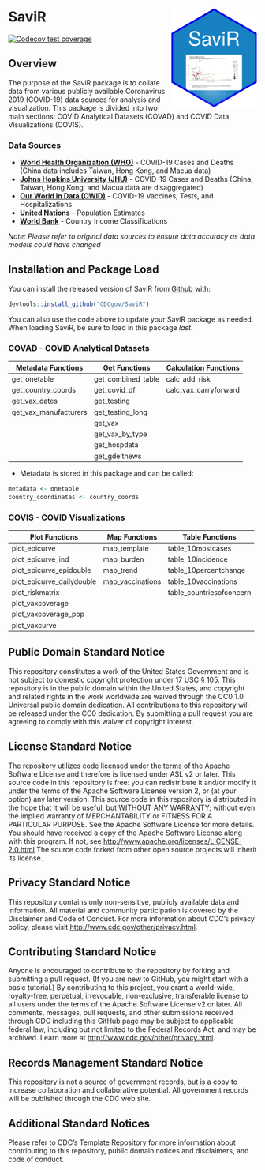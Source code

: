
<!-- README.md is generated from README.Rmd. Please edit that file -->

# SaviR <img src='man/figures/hex-SaviR.png' align = "right" height="200" />

<!-- badges: start -->

[![Codecov test
coverage](https://codecov.io/gh/CDCgov/SaviR/branch/master/graph/badge.svg)](https://app.codecov.io/gh/CDCgov/SaviR?branch=master)
<!-- badges: end -->

## Overview

The purpose of the SaviR package is to collate data from various
publicly available Coronavirus 2019 (COVID-19) data sources for analysis
and visualization. This package is divided into two main sections: COVID
Analytical Datasets (COVAD) and COVID Data Visualizations (COVIS).

### Data Sources

-   [**World Health Organization (WHO)**](https://covid19.who.int/) -
    COVID-19 Cases and Deaths (China data includes Taiwan, Hong Kong,
    and Macua data)  
-   [**Johns Hopkins University
    (JHU)**](https://github.com/CSSEGISandData/COVID-19/tree/master/csse_covid_19_data/csse_covid_19_time_series) -
    COVID-19 Cases and Deaths (China, Taiwan, Hong Kong, and Macua data
    are disaggregated)  
-   [**Our World In Data
    (OWID)**](https://github.com/owid/covid-19-data/tree/master/public/data) -
    COVID-19 Vaccines, Tests, and Hospitalizations  
-   [**United
    Nations**](https://population.un.org/wpp/Download/Standard/Population/) -
    Population Estimates
-   [**World
    Bank**](http://api.worldbank.org/v2/country?format=json&per_page=300) -
    Country Income Classifications

*Note: Please refer to original data sources to ensure data accuracy as
data models could have changed*

## Installation and Package Load

You can install the released version of SaviR from
[Github](https://github.com/CDCGov/SaviR) with:

``` r
devtools::install_github("CDCgov/SaviR")
```

You can also use the code above to update your SaviR package as needed.
When loading SaviR, be sure to load in this package *last*.

### COVAD - COVID Analytical Datasets

| Metadata Functions      | Get Functions        | Calculation Functions   |
|-------------------------|----------------------|-------------------------|
| get\_onetable           | get\_combined\_table | calc\_add\_risk         |
| get\_country\_coords    | get\_covid\_df       | calc\_vax\_carryforward |
| get\_vax\_dates         | get\_testing         |                         |
| get\_vax\_manufacturers | get\_testing\_long   |                         |
|                         | get\_vax             |                         |
|                         | get\_vax\_by\_type   |                         |
|                         | get\_hospdata        |                         |
|                         | get\_gdeltnews       |                         |

-   Metadata is stored in this package and can be called:

``` r
metadata <- onetable  
country_coordinates <- country_coords  
```

### COVIS - COVID Visualizations

| Plot Functions              | Map Functions     | Table Functions           |
|-----------------------------|-------------------|---------------------------|
| plot\_epicurve              | map\_template     | table\_10mostcases        |
| plot\_epicurve\_ind         | map\_burden       | table\_10incidence        |
| plot\_epicurve\_epidouble   | map\_trend        | table\_10percentchange    |
| plot\_epicurve\_dailydouble | map\_vaccinations | table\_10vaccinations     |
| plot\_riskmatrix            |                   | table\_countriesofconcern |
| plot\_vaxcoverage           |                   |                           |
| plot\_vaxcoverage\_pop      |                   |                           |
| plot\_vaxcurve              |                   |                           |

## Public Domain Standard Notice

This repository constitutes a work of the United States Government and
is not subject to domestic copyright protection under 17 USC § 105. This
repository is in the public domain within the United States, and
copyright and related rights in the work worldwide are waived through
the CC0 1.0 Universal public domain dedication. All contributions to
this repository will be released under the CC0 dedication. By submitting
a pull request you are agreeing to comply with this waiver of copyright
interest.

## License Standard Notice

The repository utilizes code licensed under the terms of the Apache
Software License and therefore is licensed under ASL v2 or later. This
source code in this repository is free: you can redistribute it and/or
modify it under the terms of the Apache Software License version 2, or
(at your option) any later version. This source code in this repository
is distributed in the hope that it will be useful, but WITHOUT ANY
WARRANTY; without even the implied warranty of MERCHANTABILITY or
FITNESS FOR A PARTICULAR PURPOSE. See the Apache Software License for
more details. You should have received a copy of the Apache Software
License along with this program. If not, see
<http://www.apache.org/licenses/LICENSE-2.0.html> The source code forked
from other open source projects will inherit its license.

## Privacy Standard Notice

This repository contains only non-sensitive, publicly available data and
information. All material and community participation is covered by the
Disclaimer and Code of Conduct. For more information about CDC’s privacy
policy, please visit <http://www.cdc.gov/other/privacy.html>.

## Contributing Standard Notice

Anyone is encouraged to contribute to the repository by forking and
submitting a pull request. (If you are new to GitHub, you might start
with a basic tutorial.) By contributing to this project, you grant a
world-wide, royalty-free, perpetual, irrevocable, non-exclusive,
transferable license to all users under the terms of the Apache Software
License v2 or later. All comments, messages, pull requests, and other
submissions received through CDC including this GitHub page may be
subject to applicable federal law, including but not limited to the
Federal Records Act, and may be archived. Learn more at
<http://www.cdc.gov/other/privacy.html>.

## Records Management Standard Notice

This repository is not a source of government records, but is a copy to
increase collaboration and collaborative potential. All government
records will be published through the CDC web site.

## Additional Standard Notices

Please refer to CDC’s Template Repository for more information about
contributing to this repository, public domain notices and disclaimers,
and code of conduct.
